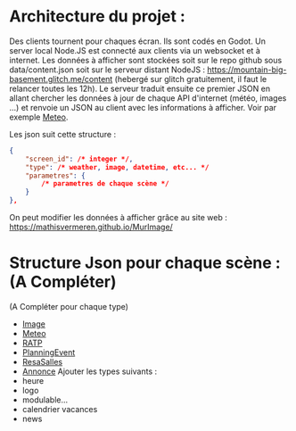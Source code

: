 # Architecture du projet : 
Des clients tournent pour chaques écran. Ils sont codés en Godot.
Un server local Node.JS est connecté aux clients via un websocket et à internet.
Les données à afficher sont stockées soit sur le repo github sous data/content.json soit sur le serveur distant NodeJS : https://mountain-big-basement.glitch.me/content (hebergé sur glitch gratuitement, il faut le relancer toutes les 12h).
Le serveur traduit ensuite ce premier JSON en allant chercher les données à jour de chaque API d'internet (météo, images ...) et renvoie un JSON au client avec les informations à afficher.
Voir par exemple [Meteo](type_database/Meteo.md).



Les json suit cette structure : 
```json
{
	"screen_id": /* integer */,
	"type": /* weather, image, datetime, etc... */
	"parametres": {
		/* parametres de chaque scène */
	}
},  
```

On peut modifier les données à afficher grâce au site web : https://mathisvermeren.github.io/MurImage/

# Structure Json pour chaque scène : (A Compléter)
(A Compléter pour chaque type)

 * [Image](type_database/Image.md)
 * [Meteo](type_database/Meteo.md)
 * [RATP](type_database/RATP.md)
 * [PlanningEvent](type_database/PlanningEvent.md)
 * [ResaSalles](type_database/ResaSalles.md)
 * [Annonce](type_database/Annonce.md)
Ajouter les types suivants : 
 * heure
 * logo
 * modulable...
 * calendrier vacances
 * news
